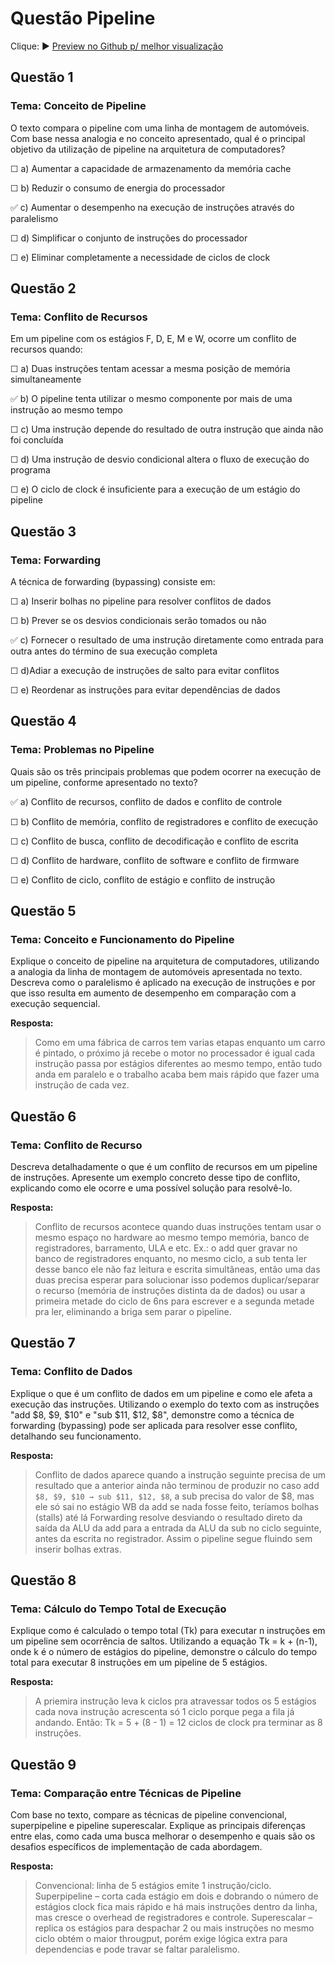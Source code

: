 # Questão Pipeline

Clique: ► [Preview no Github p/ melhor visualização](https://github.com/11joao44/Quest-o-pipeline)

## Questão 1

### Tema: Conceito de Pipeline

O texto compara o pipeline com uma linha de montagem de automóveis. Com base
nessa analogia e no conceito apresentado, qual é o principal objetivo da utilização de
pipeline na arquitetura de computadores?

☐ a) Aumentar a capacidade de armazenamento da memória cache

☐ b) Reduzir o consumo de energia do processador

✅ c) Aumentar o desempenho na execução de instruções através do paralelismo

☐ d) Simplificar o conjunto de instruções do processador

☐ e) Eliminar completamente a necessidade de ciclos de clock

## Questão 2

### Tema: Conflito de Recursos

Em um pipeline com os estágios F, D, E, M e W, ocorre um conflito de recursos quando:

☐ a) Duas instruções tentam acessar a mesma posição de memória simultaneamente

✅ b) O pipeline tenta utilizar o mesmo componente por mais de uma instrução ao mesmo tempo

☐ c) Uma instrução depende do resultado de outra instrução que ainda não foi concluída

☐ d) Uma instrução de desvio condicional altera o fluxo de execução do programa

☐ e) O ciclo de clock é insuficiente para a execução de um estágio do pipeline

## Questão 3

### Tema: Forwarding

A técnica de forwarding (bypassing) consiste em:

☐ a) Inserir bolhas no pipeline para resolver conflitos de dados

☐ b) Prever se os desvios condicionais serão tomados ou não

✅ c) Fornecer o resultado de uma instrução diretamente como entrada para outra antes do
término de sua execução completa

☐ d)Adiar a execução de instruções de salto para evitar conflitos

☐ e) Reordenar as instruções para evitar dependências de dados

## Questão 4

### Tema: Problemas no Pipeline

Quais são os três principais problemas que podem ocorrer na execução de um pipeline,
conforme apresentado no texto?

✅ a) Conflito de recursos, conflito de dados e conflito de controle

☐ b) Conflito de memória, conflito de registradores e conflito de execução

☐ c) Conflito de busca, conflito de decodificação e conflito de escrita

☐ d) Conflito de hardware, conflito de software e conflito de firmware

☐ e) Conflito de ciclo, conflito de estágio e conflito de instrução

## Questão 5

### Tema: Conceito e Funcionamento do Pipeline

Explique o conceito de pipeline na arquitetura de computadores, utilizando a analogia
da linha de montagem de automóveis apresentada no texto. Descreva como o
paralelismo é aplicado na execução de instruções e por que isso resulta em aumento de
desempenho em comparação com a execução sequencial.

**Resposta:**

> Como em uma fábrica de carros tem varias etapas enquanto um carro é pintado, o próximo já recebe o motor no processador é igual cada instrução passa por estágios diferentes ao mesmo tempo, então tudo anda em paralelo e o trabalho acaba bem mais rápido que fazer uma instrução de cada vez.

## Questão 6

### Tema: Conflito de Recurso

Descreva detalhadamente o que é um conflito de recursos em um pipeline de
instruções. Apresente um exemplo concreto desse tipo de conflito, explicando como ele
ocorre e uma possível solução para resolvê-lo.

**Resposta:**

> Conflito de recursos acontece quando duas instruções tentam usar o mesmo espaço no hardware ao mesmo tempo memória, banco de registradores, barramento, ULA e etc.
> Ex.: o add quer gravar no banco de registradores enquanto, no mesmo ciclo, a sub tenta ler desse banco ele não faz leitura e escrita simultâneas, então uma das duas precisa esperar para solucionar isso podemos duplicar/separar o recurso (memória de instruções distinta da de dados) ou usar a primeira metade do ciclo de 6ns para escrever e a segunda metade pra ler, eliminando a briga sem parar o pipeline.

## Questão 7

### Tema: Conflito de Dados

Explique o que é um conflito de dados em um pipeline e como ele afeta a execução das
instruções. Utilizando o exemplo do texto com as instruções "add $8, $9, $10" e "sub
$11, $12, $8", demonstre como a técnica de forwarding (bypassing) pode ser aplicada
para resolver esse conflito, detalhando seu funcionamento.

**Resposta:**

> Conflito de dados aparece quando a instrução seguinte precisa de um resultado que a anterior ainda não terminou de produzir no caso add `$8, $9, $10 → sub $11, $12, $8`, a sub precisa do valor de $8, mas ele só sai no estágio WB da add se nada fosse feito, teríamos bolhas (stalls) até lá Forwarding resolve desviando o resultado direto da saída da ALU da add para a entrada da ALU da sub no ciclo seguinte, antes da escrita no registrador. Assim o pipeline segue fluindo sem inserir bolhas extras.

## Questão 8

### Tema: Cálculo do Tempo Total de Execução

Explique como é calculado o tempo total (Tk) para executar n instruções em um pipeline
sem ocorrência de saltos. Utilizando a equação Tk = k + (n-1), onde k é o número de
estágios do pipeline, demonstre o cálculo do tempo total para executar 8 instruções em
um pipeline de 5 estágios.

**Resposta:**

> A priemira instrução leva k ciclos pra atravessar todos os 5 estágios cada nova instrução acrescenta só 1 ciclo porque pega a fila já andando. Então: Tk = 5 + (8 - 1) = 12 ciclos de clock pra terminar as 8 instruções.

## Questão 9

### Tema: Comparação entre Técnicas de Pipeline

Com base no texto, compare as técnicas de pipeline convencional, superpipeline e
pipeline superescalar. Explique as principais diferenças entre elas, como cada uma
busca melhorar o desempenho e quais são os desafios específicos de implementação de
cada abordagem.

**Resposta:**

> Convencional: linha de 5 estágios emite 1 instrução/ciclo.
> Superpipeline – corta cada estágio em dois e dobrando o número de estágios clock fica mais rápido e há mais instruções dentro da linha, mas cresce o overhead de registradores e controle.
> Superescalar – replica os estágios para despachar 2 ou mais instruções no mesmo ciclo obtém o maior througput, porém exige lógica extra para dependencias e pode travar se faltar paralelismo.
